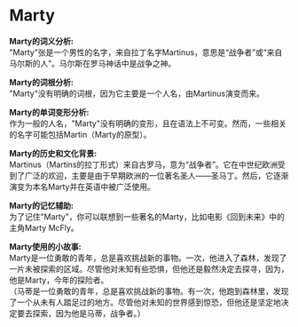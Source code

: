 # Marty

**Marty的词义分析:**  
"Marty"张是一个男性的名字，来自拉丁名字Martinus，意思是“战争者”或“来自马尔斯的人”。马尔斯在罗马神话中是战争之神。

  

**Marty的词根分析:**  
"Marty"没有明确的词根，因为它主要是一个人名，由Martinus演变而来。

  

**Marty的单词变形分析:**  
作为一般的人名，"Marty"没有明确的变形，且在语法上不可变。然而，一些相关的名字可能包括Martin（Marty的原型）。

  

**Marty的历史和文化背景:**  
Martinus（Martins的拉丁形式）来自古罗马，意为“战争者”。它在中世纪欧洲受到了广泛的欢迎，主要是由于早期欧洲的一位著名圣人——圣马丁。然后，它逐渐演变为本名Marty并在英语中被广泛使用。

  

**Marty的记忆辅助:**  
为了记住"Marty"，你可以联想到一些著名的Marty，比如电影《回到未来》中的主角Marty McFly。

  

**Marty使用的小故事:**  
Marty是一位勇敢的青年，总是喜欢挑战新的事物。一次，他进入了森林，发现了一片未被探索的区域。尽管他对未知有些恐惧，但他还是毅然决定去探寻，因为，他是Marty，今年的探险者。  
（马蒂是一位勇敢的青年，总是喜欢挑战新的事物。有一次，他跑到森林里，发现了一个从未有人踏足过的地方。尽管他对未知的世界感到惊恐，但他还是坚定地决定要去探索，因为他是马蒂，战争者。）
